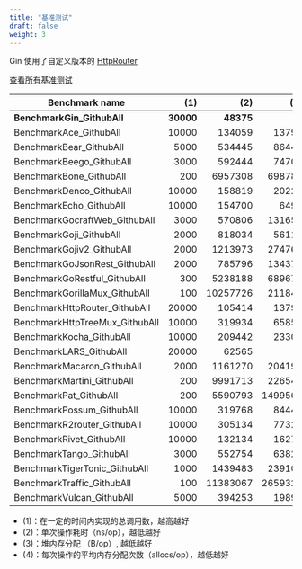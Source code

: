 ```yaml
---
title: "基准测试"
draft: false
weight: 3
---
```


Gin 使用了自定义版本的 [HttpRouter](https://github.com/julienschmidt/httprouter)

[查看所有基准测试](https://github.com/gin-gonic/gin/blob/master/BENCHMARKS.md)

Benchmark name                | (1)        | (2)         | (3) 		    | (4)
------------------------------|-----------:|------------:|-----------:|---------:
**BenchmarkGin_GithubAll**    | **30000**  |  **48375**  |     **0**  |   **0**
BenchmarkAce_GithubAll        |   10000    |   134059    |   13792    |   167
BenchmarkBear_GithubAll       |    5000    |   534445    |   86448    |   943
BenchmarkBeego_GithubAll      |    3000    |   592444    |   74705    |   812
BenchmarkBone_GithubAll       |     200    |  6957308    |  698784    |  8453
BenchmarkDenco_GithubAll      |   10000    |   158819    |   20224    |   167
BenchmarkEcho_GithubAll       |   10000    |   154700    |    6496    |   203
BenchmarkGocraftWeb_GithubAll |    3000    |   570806    |  131656    |  1686
BenchmarkGoji_GithubAll       |    2000    |   818034    |   56112    |   334
BenchmarkGojiv2_GithubAll     |    2000    |  1213973    |  274768    |  3712
BenchmarkGoJsonRest_GithubAll |    2000    |   785796    |  134371    |  2737
BenchmarkGoRestful_GithubAll  |     300    |  5238188    |  689672    |  4519
BenchmarkGorillaMux_GithubAll |     100    | 10257726    |  211840    |  2272
BenchmarkHttpRouter_GithubAll |   20000    |   105414    |   13792    |   167
BenchmarkHttpTreeMux_GithubAll|   10000    |   319934    |   65856    |   671
BenchmarkKocha_GithubAll      |   10000    |   209442    |   23304    |   843
BenchmarkLARS_GithubAll       |   20000    |    62565    |       0    |     0
BenchmarkMacaron_GithubAll    |    2000    |  1161270    |  204194    |  2000
BenchmarkMartini_GithubAll    |     200    |  9991713    |  226549    |  2325
BenchmarkPat_GithubAll        |     200    |  5590793    | 1499568    | 27435
BenchmarkPossum_GithubAll     |   10000    |   319768    |   84448    |   609
BenchmarkR2router_GithubAll   |   10000    |   305134    |   77328    |   979
BenchmarkRivet_GithubAll      |   10000    |   132134    |   16272    |   167
BenchmarkTango_GithubAll      |    3000    |   552754    |   63826    |  1618
BenchmarkTigerTonic_GithubAll |    1000    |  1439483    |  239104    |  5374
BenchmarkTraffic_GithubAll    |     100    | 11383067    | 2659329    | 21848
BenchmarkVulcan_GithubAll     |    5000    |   394253    |   19894    |   609

- (1)：在一定的时间内实现的总调用数，越高越好
- (2)：单次操作耗时（ns/op），越低越好
- (3)：堆内存分配 （B/op）, 越低越好
- (4)：每次操作的平均内存分配次数（allocs/op），越低越好
